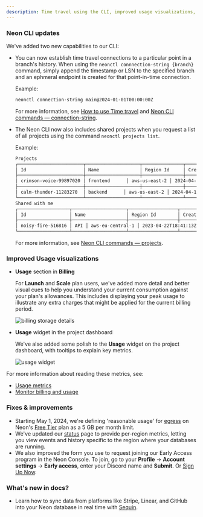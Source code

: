 ```yaml
---
description: Time travel using the CLI, improved usage visualizations, and more. 
---
```

### Neon CLI updates

We've added two new capabilities to our CLI:

- You can now establish time travel connections to a particular point in a branch's history. When using the `neonctl connnection-string {branch}` command, simply append the timestamp or LSN to the specified branch and an ephmeral endpoint is created for that point-in-time connection.

    Example:

    ```bash
    neonctl connection-string main@2024-01-01T00:00:00Z
    ```

    For more information, see [How to use Time travel](/docs/guides/time-travel-assist#how-to-use-time-travel) and [Neon CLI commands — connection-string](/docs/reference/cli-connection-string).

- The Neon CLI now also includes shared projects when you request a list of all projects using the command `neonctl projects list`.

    Example:

    ```bash
    Projects
    ┌────────────────────────┬────────────────────┬───────────────┬──────────────────────┐
    │ Id                     │ Name               │ Region Id     │ Created At           │
    ├────────────────────────┼────────────────────┼───────────────┼──────────────────────┤
    │ crimson-voice-99897020 │ frontend      │ aws-us-east-2 │ 2024-04-15T11:17:30Z │
    ├────────────────────────┼────────────────────┼───────────────┼──────────────────────┤
    │ calm-thunder-11283270  │ backend      │ aws-us-east-2 │ 2024-04-10T15:21:01Z │
    └────────────────────────┴────────────────────┴───────────────┴──────────────────────┘
    Shared with me
    ┌───────────────────┬────────────────────┬──────────────────┬──────────────────────┐
    │ Id                │ Name               │ Region Id        │ Created At           │
    ├───────────────────┼────────────────────┼──────────────────┼──────────────────────┤
    │ noisy-fire-516816 │ API │ aws-eu-central-1 │ 2023-04-22T18:41:13Z │
    └───────────────────┴────────────────────┴──────────────────┴──────────────────────┘
    ```

    For more information, see [Neon CLI commands — projects](/docs/reference/cli-projects#list).

### Improved Usage visualizations

- **Usage** section in **Billing**

    For **Launch** and **Scale** plan users, we've added more detail and better visual cues to help you understand your current consumption against your plan's allowances. This includes displaying your peak usage to illustrate any extra charges that might be applied for the current billing period.

    ![billing storage details](/docs/relnotes/storage_usage_details.png "no-border")

- **Usage** widget in the project dashboard

   We've also added some polish to the **Usage** widget on the project dashboard, with tooltips to explain key metrics.

   ![usage widget](/docs/relnotes/usage_widget.png "no-border")

For more information about reading these metrics, see:

- [Usage metrics](/docs/introduction/usage-metrics#data-transfers)
- [Monitor billing and usage](/docs/introduction/monitor-usage)

### Fixes & improvements

- Starting May 1, 2024, we're defining 'reasonable usage' for [egress](/docs/reference/glossary#egress) on Neon's [Free Tier](/docs/introduction/plans#free-tier) plan as a 5 GB per month limit.
- We've updated our [status](https://neonstatus.com/) page to provide per-region metrics, letting you view events and history specific to the region where your databases are running.
- We also improved the form you use to request joining our Early Access program in the Neon Console. To join, go to your **Profile** &#8594; **Account settings** &#8594; **Early access**, enter your Discord name and **Submit**. Or [Sign Up Now](https://neon.tech/early-access-program).

### What's new in docs?

- Learn how to sync data from platforms like Stripe, Linear, and GitHub into your Neon database in real time with [Sequin](/docs/guides/sequin).
